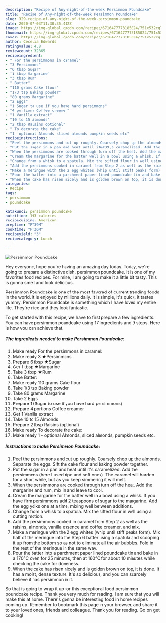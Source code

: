 ```yaml
---
description: "Recipe of Any-night-of-the-week Persimmon Poundcake"
title: "Recipe of Any-night-of-the-week Persimmon Poundcake"
slug: 329-recipe-of-any-night-of-the-week-persimmon-poundcake
date: 2020-07-03T11:30:35.442Z
image: https://img-global.cpcdn.com/recipes/6716477773185024/751x532cq70/persimmon-poundcake-recipe-main-photo.jpg
thumbnail: https://img-global.cpcdn.com/recipes/6716477773185024/751x532cq70/persimmon-poundcake-recipe-main-photo.jpg
cover: https://img-global.cpcdn.com/recipes/6716477773185024/751x532cq70/persimmon-poundcake-recipe-main-photo.jpg
author: Cecelia Edwards
ratingvalue: 4.8
reviewcount: 32865
recipeingredient:
- " For the persimmons in caramel"
- "3 Persimmons"
- "6 tbsp Sugar"
- "1 tbsp Margarine"
- "3 tbsp Rum"
- " Batter"
- "110 grams Cake flour"
- "1/3 tsp Baking powder"
- "80 grams Margarine"
- "2 Eggs"
- "1 Sugar to use if you have hard persimmons"
- "4 portions Coffee creamer"
- "1 Vanilla extract"
- "10 to 15 Almonds"
- "2 tbsp Raisins optional"
- " To decorate the cake"
- "1  optional Almonds sliced almonds pumpkin seeds etc"
recipeinstructions:
- "Peel the persimmons and cut up roughly. Coarsely chop up the almonds. Separate the eggs. Sift the cake flour and baking powder together."
- "Put the sugar in a pan and heat until it&#39;s caramelized. Add the persimmons (here I used ripe and soft ones). The caramel will harden for a short while, but as you keep simmering it will melt."
- "When the persimmons are cooked through turn off the heat. Add the margarine and rum, mix in and leave to cool."
- "Cream the margarine for the batter well in a bowl using a whisk. If you have firm persimmons add 2 teaspoons of sugar to the margarine. Add the egg yolks one at a time, mixing well between additions."
- "Change from a whisk to a spatula. Mix the sifted flour in well using a cutting motion."
- "Add the persimmons cooked in caramel from Step 2 as well as the raisins, almonds, vanilla essence and coffee creamer, and mix."
- "Make a meringue with the 2 egg whites (whip until stiff peaks form). Mix half of the meringue into the Step 6 batter using a spatula and scooping it up from the bottom so as not to eliminate all the air bubbles. Fold in the rest of the meringue in the same way."
- "Pour the batter into a parchment paper lined poundcake tin and bake in a 170°C oven for 25 minutes, then at 160°C for about 10 minutes while checking the cake for doneness."
- "When the cake has risen nicely and is golden brown on top, it is done. It has a moist, dense texture. It&#39;s so delicious, and you can scarcely believe it has persimmon in it."
categories:
- Recipe
tags:
- persimmon
- poundcake

katakunci: persimmon poundcake 
nutrition: 193 calories
recipecuisine: American
preptime: "PT39M"
cooktime: "PT36M"
recipeyield: "3"
recipecategory: Lunch

---
```



![Persimmon Poundcake](https://img-global.cpcdn.com/recipes/6716477773185024/751x532cq70/persimmon-poundcake-recipe-main-photo.jpg)

Hey everyone, hope you're having an amazing day today. Today, we're going to prepare a distinctive dish, persimmon poundcake. It is one of my favorites food recipes. For mine, I am going to make it a little bit tasty. This is gonna smell and look delicious.



Persimmon Poundcake is one of the most favored of current trending foods in the world. It is enjoyed by millions daily. It is simple, it's quick, it tastes yummy. Persimmon Poundcake is something which I have loved my entire life. They're nice and they look fantastic.


To get started with this recipe, we have to first prepare a few ingredients. You can have persimmon poundcake using 17 ingredients and 9 steps. Here is how you can achieve that.

<!--inarticleads1-->

##### The ingredients needed to make Persimmon Poundcake:

1. Make ready  For the persimmons in caramel:
1. Make ready 3 ★Persimmons
1. Prepare 6 tbsp ★Sugar
1. Get 1 tbsp ★Margarine
1. Take 3 tbsp ★Rum
1. Take  Batter:
1. Make ready 110 grams Cake flour
1. Take 1/3 tsp Baking powder
1. Take 80 grams Margarine
1. Take 2 Eggs
1. Prepare 1 (Sugar to use if you have hard persimmons)
1. Prepare 4 portions Coffee creamer
1. Get 1 Vanilla extract
1. Take 10 to 15 Almonds
1. Prepare 2 tbsp Raisins (optional)
1. Make ready  To decorate the cake:
1. Make ready 1 - optional Almonds, sliced almonds, pumpkin seeds etc.




<!--inarticleads2-->

##### Instructions to make Persimmon Poundcake:

1. Peel the persimmons and cut up roughly. Coarsely chop up the almonds. Separate the eggs. Sift the cake flour and baking powder together.
1. Put the sugar in a pan and heat until it&#39;s caramelized. Add the persimmons (here I used ripe and soft ones). The caramel will harden for a short while, but as you keep simmering it will melt.
1. When the persimmons are cooked through turn off the heat. Add the margarine and rum, mix in and leave to cool.
1. Cream the margarine for the batter well in a bowl using a whisk. If you have firm persimmons add 2 teaspoons of sugar to the margarine. Add the egg yolks one at a time, mixing well between additions.
1. Change from a whisk to a spatula. Mix the sifted flour in well using a cutting motion.
1. Add the persimmons cooked in caramel from Step 2 as well as the raisins, almonds, vanilla essence and coffee creamer, and mix.
1. Make a meringue with the 2 egg whites (whip until stiff peaks form). Mix half of the meringue into the Step 6 batter using a spatula and scooping it up from the bottom so as not to eliminate all the air bubbles. Fold in the rest of the meringue in the same way.
1. Pour the batter into a parchment paper lined poundcake tin and bake in a 170°C oven for 25 minutes, then at 160°C for about 10 minutes while checking the cake for doneness.
1. When the cake has risen nicely and is golden brown on top, it is done. It has a moist, dense texture. It&#39;s so delicious, and you can scarcely believe it has persimmon in it.




So that is going to wrap it up for this exceptional food persimmon poundcake recipe. Thank you very much for reading. I am sure that you will make this at home. There's gonna be interesting food in home recipes coming up. Remember to bookmark this page in your browser, and share it to your loved ones, friends and colleague. Thank you for reading. Go on get cooking!
